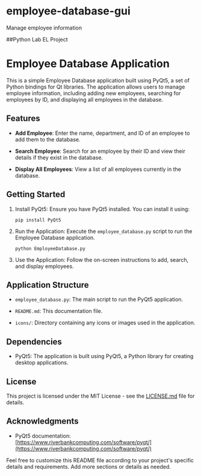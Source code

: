 # employee-database-gui
Manage employee information

##Python Lab EL Project

# Employee Database Application

This is a simple Employee Database application built using PyQt5, a set of Python bindings for Qt libraries. The application allows users to manage employee information, including adding new employees, searching for employees by ID, and displaying all employees in the database.

## Features

- **Add Employee**: Enter the name, department, and ID of an employee to add them to the database.

- **Search Employee**: Search for an employee by their ID and view their details if they exist in the database.

- **Display All Employees**: View a list of all employees currently in the database.

## Getting Started

1. Install PyQt5: Ensure you have PyQt5 installed. You can install it using:

    ```
    pip install PyQt5
    ```

2. Run the Application: Execute the `employee_database.py` script to run the Employee Database application.

    ```
    python EmployeeDatabase.py
    ```

3. Use the Application: Follow the on-screen instructions to add, search, and display employees.

## Application Structure

- `employee_database.py`: The main script to run the PyQt5 application.

- `README.md`: This documentation file.

- `icons/`: Directory containing any icons or images used in the application.

## Dependencies

- PyQt5: The application is built using PyQt5, a Python library for creating desktop applications.

## License

This project is licensed under the MIT License - see the [LICENSE.md](LICENSE.md) file for details.

## Acknowledgments

- PyQt5 documentation: [https://www.riverbankcomputing.com/software/pyqt/](https://www.riverbankcomputing.com/software/pyqt/)

Feel free to customize this README file according to your project's specific details and requirements. Add more sections or details as needed.
